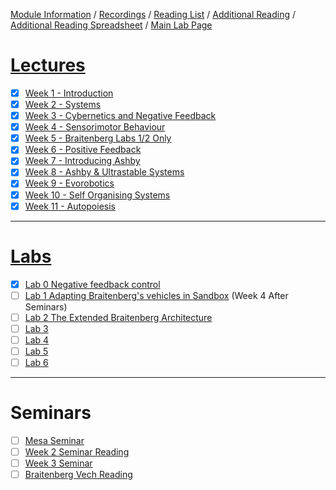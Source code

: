 [Module Information](https://canvas.sussex.ac.uk/courses/31028/pages/module-information) /
[Recordings](https://sussex.cloud.panopto.eu/Panopto/Pages/Sessions/List.aspx?embedded=1&nomobileprompt=true#folderID=%22d4805707-0576-4d13-9b0d-b0c000d75db9%22) /
[Reading List](https://sussex.leganto.exlibrisgroup.com/leganto/nui/lists/20810223540002461?auth=SAML) /
[Additional Reading](https://canvas.sussex.ac.uk/courses/31028/pages/reading-and-additional-information?module_item_id=1492560) /
[Additional Reading Spreadsheet](https://docs.google.com/spreadsheets/d/1-JKKX13Hmqu19PjzHvl1stCEr_PydDJXI4VZNVGYsC8/edit?gid=0#gid=0) /
[Main Lab Page](https://canvas.sussex.ac.uk/courses/31028/pages/main-labs-page)

# [Lectures](https://canvas.sussex.ac.uk/courses/31028/modules)
- [x] [Week 1 - Introduction](https://github.com/LukeBirkett/study-planner/tree/main/825G5_Adaptive_Systems/week_1)
- [x] [Week 2 - Systems](https://github.com/LukeBirkett/study-planner/tree/main/825G5_Adaptive_Systems/week_2)
- [x] [Week 3 - Cybernetics and Negative Feedback](https://github.com/LukeBirkett/study-planner/tree/main/825G5_Adaptive_Systems/week_3)
- [x] [Week 4 - Sensorimotor Behaviour](https://github.com/LukeBirkett/study-planner/tree/main/825G5_Adaptive_Systems/week_4)
- [x] [Week 5 - Braitenberg Labs 1/2 Only](https://github.com/LukeBirkett/study-planner/tree/main/825G5_Adaptive_Systems/week_5)
- [x] [Week 6 - Positive Feedback](https://github.com/LukeBirkett/study-planner/tree/main/825G5_Adaptive_Systems/week_6)
- [x] [Week 7 - Introducing Ashby](https://github.com/LukeBirkett/study-planner/tree/main/825G5_Adaptive_Systems/week_7)
- [x] [Week 8 - Ashby & Ultrastable Systems](https://github.com/LukeBirkett/study-planner/tree/main/825G5_Adaptive_Systems/week_8)
- [x] [Week 9 - Evorobotics](https://github.com/LukeBirkett/study-planner/tree/main/825G5_Adaptive_Systems/week_9)
- [x] [Week 10 - Self Organising Systems](https://github.com/LukeBirkett/study-planner/tree/main/825G5_Adaptive_Systems/week_10)
- [x] [Week 11 - Autopoiesis](https://github.com/LukeBirkett/study-planner/tree/main/825G5_Adaptive_Systems/week_11)

---

# [Labs](https://canvas.sussex.ac.uk/courses/31028/pages/main-labs-page?module_item_id=1498549)
- [x] [Lab 0 Negative feedback control](https://github.com/LukeBirkett/study-planner/tree/main/825G5_Adaptive_Systems/lab_0)
- [ ] [Lab 1 Adapting Braitenberg's vehicles in Sandbox](https://github.com/LukeBirkett/study-planner/tree/main/825G5_Adaptive_Systems/lab_1) (Week 4 After Seminars)
- [ ] [Lab 2 The Extended Braitenberg Architecture](https://github.com/LukeBirkett/study-planner/tree/main/825G5_Adaptive_Systems/lab_2)
- [ ] [Lab 3](https://github.com/LukeBirkett/study-planner/tree/main/825G5_Adaptive_Systems/lab_3)
- [ ] [Lab 4](https://github.com/LukeBirkett/study-planner/tree/main/825G5_Adaptive_Systems/lab_4)
- [ ] [Lab 5](https://github.com/LukeBirkett/study-planner/tree/main/825G5_Adaptive_Systems/lab_5)
- [ ] [Lab 6](https://github.com/LukeBirkett/study-planner/tree/main/825G5_Adaptive_Systems/lab_6)

---

# Seminars
- [ ] [Mesa Seminar](https://github.com/LukeBirkett/study-planner/tree/main/825G5_Adaptive_Systems/mesa)
- [ ] [Week 2 Seminar Reading](https://canvas.sussex.ac.uk/courses/31028/files/5558954?module_item_id=1492370)
- [ ] [Week 3 Seminar](https://canvas.sussex.ac.uk/courses/31028/pages/week-3-seminar?module_item_id=1496359)
- [ ] [Braitenberg Vech Reading](https://canvas.sussex.ac.uk/courses/31028/files/5539766?wrap=1)
